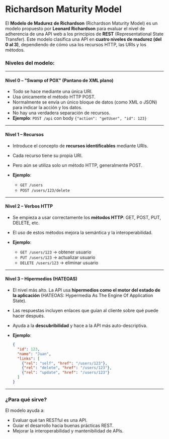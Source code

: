 # Richardson Maturity Model

El **Modelo de Madurez de Richardson** (Richardson Maturity Model) es un modelo propuesto por **Leonard Richardson** para evaluar el nivel de adherencia de una API web a los principios de **REST** (Representational State Transfer). Este modelo clasifica una API en **cuatro niveles de madurez (del 0 al 3)**, dependiendo de cómo usa los recursos HTTP, las URIs y los métodos.

### Niveles del modelo:

---

#### **Nivel 0 – "Swamp of POX" (Pantano de XML plano)**

* Todo se hace mediante una única URI.
* Usa únicamente el método HTTP POST.
* Normalmente se envía un único bloque de datos (como XML o JSON) para indicar la acción y los datos.
* No hay una verdadera separación de recursos.
* **Ejemplo**: `POST /api` con body `{"action": "getUser", "id": 123}`

---

#### **Nivel 1 – Recursos**

* Introduce el concepto de **recursos identificables** mediante URIs.
* Cada recurso tiene su propia URI.
* Pero aún se utiliza solo un método HTTP, generalmente POST.
* **Ejemplo**:

  * `GET /users`
  * `POST /users/123/delete`

---

#### **Nivel 2 – Verbos HTTP**

* Se empieza a usar correctamente los **métodos HTTP**: GET, POST, PUT, DELETE, etc.
* El uso de estos métodos mejora la semántica y la interoperabilidad.
* **Ejemplo**:

  * `GET /users/123` → obtener usuario
  * `PUT /users/123` → actualizar usuario
  * `DELETE /users/123` → eliminar usuario

---

#### **Nivel 3 – Hipermedios (HATEOAS)**

* El nivel más alto. La API usa **hipermedios como el motor del estado de la aplicación** (HATEOAS: Hypermedia As The Engine Of Application State).
* Las respuestas incluyen enlaces que guían al cliente sobre qué puede hacer después.
* Ayuda a la **descubribilidad** y hace a la API más auto-descriptiva.
* **Ejemplo**:

  ```json
  {
    "id": 123,
    "name": "Juan",
    "links": [
      {"rel": "self", "href": "/users/123"},
      {"rel": "delete", "href": "/users/123"},
      {"rel": "update", "href": "/users/123"}
    ]
  }
  ```

---

### ¿Para qué sirve?

El modelo ayuda a:

* Evaluar qué tan RESTful es una API.
* Guiar el desarrollo hacia buenas prácticas REST.
* Mejorar la interoperabilidad y mantenibilidad de APIs.